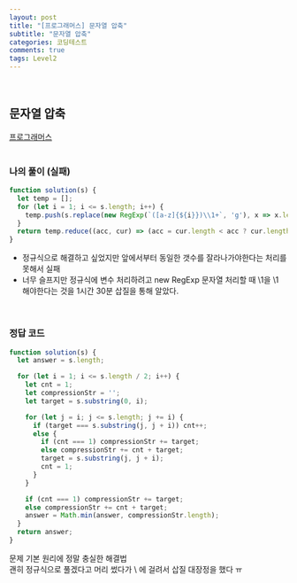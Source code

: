 ```yaml
---
layout: post
title: "[프로그래머스] 문자열 압축"
subtitle: "문자열 압축"
categories: 코딩테스트
comments: true
tags: Level2
---
```


<br>


## 문자열 압축

[프로그래머스](https://programmers.co.kr/learn/courses/30/lessons/60057) <br><br>

### 나의 풀이 (실패)

```js
function solution(s) {
  let temp = [];
  for (let i = 1; i <= s.length; i++) {
    temp.push(s.replace(new RegExp(`([a-z]{${i}})\\1+`, 'g'), x => x.length / i + x.substring(0, i)));
  }
  return temp.reduce((acc, cur) => (acc = cur.length < acc ? cur.length : acc), Number.MAX_SAFE_INTEGER);
}
```

- 정규식으로 해결하고 싶었지만 앞에서부터 동일한 갯수를 잘라나가야한다는 처리를 못해서 실패<br>
- 너무 슬프지만 정규식에 변수 처리하려고 new RegExp 문자열 처리할 때 \1을 \\1 해야한다는 것을 1시간 30분 삽질을 통해 알았다.<br>

<br>

### 정답 코드

```js
function solution(s) {
  let answer = s.length;

  for (let i = 1; i <= s.length / 2; i++) {
    let cnt = 1;
    let compressionStr = '';
    let target = s.substring(0, i);

    for (let j = i; j <= s.length; j += i) {
      if (target === s.substring(j, j + i)) cnt++;
      else {
        if (cnt === 1) compressionStr += target;
        else compressionStr += cnt + target;
        target = s.substring(j, j + i);
        cnt = 1;
      }
    }

    if (cnt === 1) compressionStr += target;
    else compressionStr += cnt + target;
    answer = Math.min(answer, compressionStr.length);
  }
  return answer;
}
```

문제 기본 원리에 정말 충실한 해결법<br>
괜히 정규식으로 풀겠다고 머리 썼다가 \ 에 걸려서 삽질 대장정을 했다 ㅠ<br>